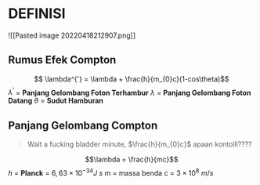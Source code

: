 # DEFINISI
![[Pasted image 20220418212907.png]]
## Rumus Efek Compton
$$ \lambda^{'} = \lambda + \frac{h}{m_{0}c}(1-cos\theta)$$
$\lambda^{'}$ = **Panjang Gelombang Foton Terhambur**
$\lambda$ = **Panjang Gelombang Foton Datang**
$\theta$ = **Sudut Hamburan**


## Panjang Gelombang Compton
>Wait a fucking bladder minute, $\frac{h}{m_{0}c}$ apaan kontolll????

$$\lambda = \frac{h}{mc}$$
$h$ = **Planck** = $6,63 \times 10^{-34} J\ s$
m = massa benda
c = $3 \times 10^{8} \ m/s$
